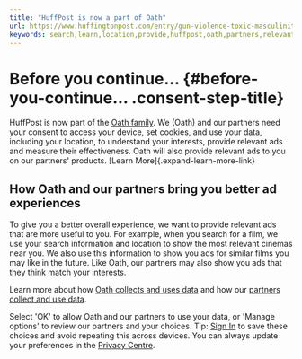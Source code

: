 ```yaml
---
title: "HuffPost is now a part of Oath"
url: https://www.huffingtonpost.com/entry/gun-violence-toxic-masculinity-tweets_us_5a85ead4e4b05c2bcac8ec08?ncid=engmodushpmg00000004
keywords: search,learn,location,provide,huffpost,oath,partners,relevant,ads,interests,data
---
```

Before you continue\... {#before-you-continue... .consent-step-title}
=======================

HuffPost is now part of the [Oath family](/redirect?to=https%3A%2F%2Fmydata.oath.com%2F%23meetoath&brandDomain=www.huffpost.com&brandId=447mp31ee01gh&tos=eu&step=eu_singlepage&sessionId=3_cc-session_05b3360b-c293-422e-9bc6-b21cd1b48893&userType=NON_REG). We (Oath) and our partners need your consent to access your device, set cookies, and use your data, including your location, to understand your interests, provide relevant ads and measure their effectiveness. Oath will also provide relevant ads to you on our partners\' products. [Learn More]{.expand-learn-more-link}

How Oath and our partners bring you better ad experiences
---------------------------------------------------------

To give you a better overall experience, we want to provide relevant ads that are more useful to you. For example, when you search for a film, we use your search information and location to show the most relevant cinemas near you. We also use this information to show you ads for similar films you may like in the future. Like Oath, our partners may also show you ads that they think match your interests.

Learn more about how [Oath collects and uses data](/redirect?to=https%3A%2F%2Fmydata.oath.com%2F%23sharingdata) and how our [partners collect and use data](/collectConsent/partners?sessionId=3_cc-session_05b3360b-c293-422e-9bc6-b21cd1b48893&lang=en-us&step=EU_SINGLEPAGE).

Select \'OK\' to allow Oath and our partners to use your data, or \'Manage options\' to review our partners and your choices. Tip: [Sign In](https://login.huffpost.com?done=https%3A%2F%2Fwww.huffpost.com%2Fentry%2Fgun-violence-toxic-masculinity-tweets_n_5a85ead4e4b05c2bcac8ec08%3Fncid%3Dengmodushpmg00000004&lang=en-us) to save these choices and avoid repeating this across devices. You can always update your preferences in the [Privacy Centre](/redirect?to=https://policies.oath.com/xw/en/oath/privacy/intl/index.html&brandDomain=www.huffpost.com&brandId=447mp31ee01gh&tos=eu&step=eu_singlepage&sessionId=3_cc-session_05b3360b-c293-422e-9bc6-b21cd1b48893&userType=NON_REG).
